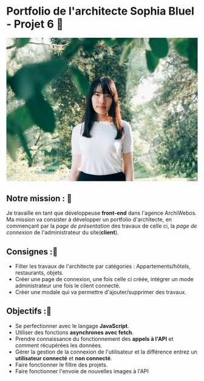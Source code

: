 # Portfolio de l'architecte Sophia Bluel - Projet 6 🎨

![Texte alternatif](/FrontEnd/assets/images/sophie-bluel.png "Sophia Bluel")




## **Notre mission :** 🚀

Je travaille en tant que développeuse **front-end** dans l'agence ArchiWebos. Ma mission va consister à développer un portfolio d'architecte, en commençant par la _page de présentation_ des travaux de celle ci, la _page de connexion_ de l'administrateur du site(**client**).



## **Consignes :**📑

- Filter les travaux de l'architecte par catégories : Appartements/hôtels, restaurants, objets.
- Créer une page de connexion, une fois celle ci créée, intégrer un mode administrateur une fois le client connecté.
- Créer une modale qui va permettre d'ajouter/supprimer des travaux.



## **Objectifs :**🎯

- Se perfectionner avec le langage **JavaScript**.
- Utiliser des fonctions **asynchrones avec fetch**.
- Prendre connaissance du fonctionnement des **appels à l'API** et comment récupérées les données.
- Gérer la gestion de la connexion de l'utilisateur et la différence entrez un **utilisateur connecté** et **non connecté**. 
- Faire fonctionner le filtre des projets.
- Faire fonctionner l'envoie de nouvelles images à l'API
